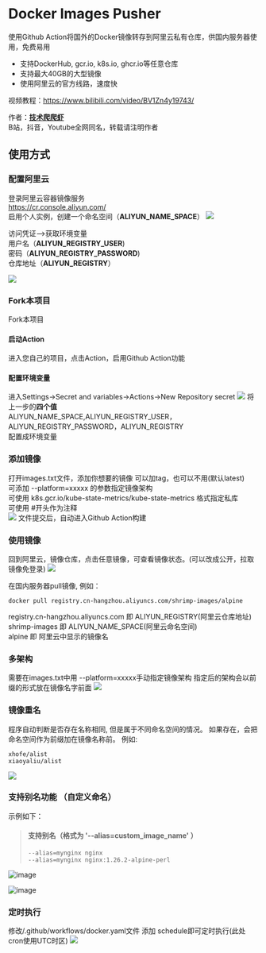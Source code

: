 # Docker Images Pusher

使用Github Action将国外的Docker镜像转存到阿里云私有仓库，供国内服务器使用，免费易用<br>
- 支持DockerHub, gcr.io, k8s.io, ghcr.io等任意仓库<br>
- 支持最大40GB的大型镜像<br>
- 使用阿里云的官方线路，速度快<br>

视频教程：https://www.bilibili.com/video/BV1Zn4y19743/

作者：**[技术爬爬虾](https://github.com/tech-shrimp/me)**<br>
B站，抖音，Youtube全网同名，转载请注明作者<br>

## 使用方式


### 配置阿里云
登录阿里云容器镜像服务<br>
https://cr.console.aliyun.com/<br>
启用个人实例，创建一个命名空间（**ALIYUN_NAME_SPACE**）
![](/doc/命名空间.png)

访问凭证–>获取环境变量<br>
用户名（**ALIYUN_REGISTRY_USER**)<br>
密码（**ALIYUN_REGISTRY_PASSWORD**)<br>
仓库地址（**ALIYUN_REGISTRY**）<br>

![](/doc/用户名密码.png)


### Fork本项目
Fork本项目<br>
#### 启动Action
进入您自己的项目，点击Action，启用Github Action功能<br>
#### 配置环境变量
进入Settings->Secret and variables->Actions->New Repository secret
![](doc/配置环境变量.png)
将上一步的**四个值**<br>
ALIYUN_NAME_SPACE,ALIYUN_REGISTRY_USER，ALIYUN_REGISTRY_PASSWORD，ALIYUN_REGISTRY<br>
配置成环境变量

### 添加镜像
打开images.txt文件，添加你想要的镜像 
可以加tag，也可以不用(默认latest)<br>
可添加 --platform=xxxxx 的参数指定镜像架构<br>
可使用 k8s.gcr.io/kube-state-metrics/kube-state-metrics 格式指定私库<br>
可使用 #开头作为注释<br>
![](doc/images.png)
文件提交后，自动进入Github Action构建

### 使用镜像
回到阿里云，镜像仓库，点击任意镜像，可查看镜像状态。(可以改成公开，拉取镜像免登录)
![](doc/开始使用.png)

在国内服务器pull镜像, 例如：<br>
```
docker pull registry.cn-hangzhou.aliyuncs.com/shrimp-images/alpine
```
registry.cn-hangzhou.aliyuncs.com 即 ALIYUN_REGISTRY(阿里云仓库地址)<br>
shrimp-images 即 ALIYUN_NAME_SPACE(阿里云命名空间)<br>
alpine 即 阿里云中显示的镜像名<br>

### 多架构
需要在images.txt中用 --platform=xxxxx手动指定镜像架构
指定后的架构会以前缀的形式放在镜像名字前面
![](doc/多架构.png)

### 镜像重名
程序自动判断是否存在名称相同, 但是属于不同命名空间的情况。
如果存在，会把命名空间作为前缀加在镜像名称前。
例如:
```
xhofe/alist
xiaoyaliu/alist
```
![](doc/镜像重名.png)

### 支持别名功能 （自定义命名）
示例如下：
>#### 支持别名（格式为 '--alias=custom_image_name' ）
>```
>--alias=mynginx nginx
>--alias=mynginx nginx:1.26.2-alpine-perl
>```
>
![image](https://github.com/user-attachments/assets/515c2219-619f-4bdd-9e10-04d09cc07a3b)

![image](https://github.com/user-attachments/assets/e92fc1ab-fa4c-416e-aae5-707a4de41331)

### 定时执行
修改/.github/workflows/docker.yaml文件
添加 schedule即可定时执行(此处cron使用UTC时区)
![](doc/定时执行.png)
